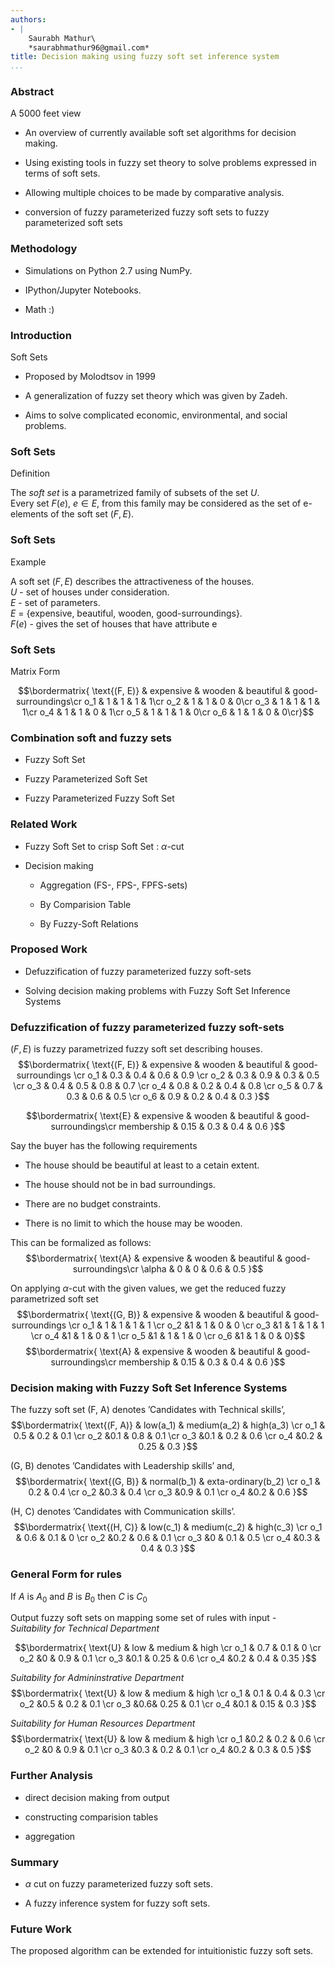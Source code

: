 ```yaml
---
authors:
- |
    Saurabh Mathur\
    *saurabhmathur96@gmail.com*
title: Decision making using fuzzy soft set inference system
...
```


### Abstract

A 5000 feet view

-   An overview of currently available soft set algorithms for decision
    making.

-   Using existing tools in fuzzy set theory to solve problems expressed
    in terms of soft sets.

-   Allowing multiple choices to be made by comparative analysis.

-   conversion of fuzzy parameterized fuzzy soft sets to fuzzy
    parameterized soft sets

### Methodology

-   Simulations on Python 2.7 using NumPy.

-   IPython/Jupyter Notebooks.

-   Math :)

### Introduction

Soft Sets

-   Proposed by Molodtsov in 1999

-   A generalization of fuzzy set theory which was given by Zadeh.

-   Aims to solve complicated economic, environmental, and social
    problems.

### Soft Sets

Definition

The *soft set* is a parametrized family of subsets of the set $U$.\
Every set $F(e)$, $e \in E$, from this family may be considered as the
set of e-elements of the soft set $(F, E)$.

### Soft Sets

Example

A soft set $(F, E)$ describes the attractiveness of the houses.\
$U$ - set of houses under consideration.\
$E$ - set of parameters.\
$E$ = {expensive, beautiful, wooden, good-surroundings}.\
$F(e)$ - gives the set of houses that have attribute e

### Soft Sets

Matrix Form

$$\bordermatrix{
    \text{(F, E)} & expensive & wooden & beautiful & good-surroundings\cr
    o_1 & 1 & 1 & 1 & 1\cr
    o_2 & 1 & 1 & 0 & 0\cr
    o_3 & 1 & 1 & 1 & 1\cr
    o_4 & 1 & 1 & 0 & 1\cr
    o_5 & 1 & 1 & 1 & 0\cr
    o_6 & 1 & 1 & 0 & 0\cr}$$

### Combination soft and fuzzy sets

-   Fuzzy Soft Set

-   Fuzzy Parameterized Soft Set

-   Fuzzy Parameterized Fuzzy Soft Set

### Related Work

-   Fuzzy Soft Set to crisp Soft Set : $\alpha$-cut

-   Decision making

    -   Aggregation (FS-, FPS-, FPFS-sets)

    -   By Comparision Table

    -   By Fuzzy-Soft Relations

### Proposed Work

-   Defuzzification of fuzzy parameterized fuzzy soft-sets

-   Solving decision making problems with Fuzzy Soft Set Inference
    Systems

### Defuzzification of fuzzy parameterized fuzzy soft-sets

$(F, E)$ is fuzzy parametrized fuzzy soft set describing houses.
$$\bordermatrix{
  \text{(F, E)} & expensive & wooden & beautiful & good-surroundings  \cr
  o_1 & 0.3 & 0.4 & 0.6 & 0.9 \cr
  o_2 & 0.3 & 0.9 & 0.3 & 0.5 \cr
  o_3 & 0.4 & 0.5 & 0.8 & 0.7 \cr
  o_4 & 0.8 & 0.2 & 0.4 & 0.8 \cr
  o_5 & 0.7 & 0.3 & 0.6 & 0.5 \cr
  o_6 & 0.9 & 0.2 & 0.4 & 0.3 }$$

$$\bordermatrix{
  \text{E} & expensive & wooden & beautiful & good-surroundings\cr
  membership & 0.15 & 0.3 & 0.4 & 0.6 }$$

Say the buyer has the following requirements

-   The house should be beautiful at least to a cetain extent.

-   The house should not be in bad surroundings.

-   There are no budget constraints.

-   There is no limit to which the house may be wooden.

This can be formalized as follows: $$\bordermatrix{
  \text{A} &  expensive & wooden & beautiful & good-surroundings\cr
  \alpha & 0 & 0 & 0.6 & 0.5 }$$

On applying $\alpha$-cut with the given values, we get the reduced fuzzy
parametrized soft set $$\bordermatrix{
  \text{(G, B)} & expensive & wooden & beautiful & good-surroundings \cr
  o_1 & 1 & 1 & 1 & 1 \cr
  o_2 &1 & 1 & 0 & 0 \cr
  o_3 &1 & 1 & 1 & 1 \cr
  o_4 &1 & 1 & 0 & 1 \cr
  o_5 &1 & 1 & 1 & 0 \cr
  o_6 &1 & 1 & 0 & 0}$$ $$\bordermatrix{
  \text{A} & expensive & wooden & beautiful & good-surroundings\cr
  membership & 0.15 & 0.3 & 0.4 & 0.6 }$$

### Decision making with Fuzzy Soft Set Inference Systems

The fuzzy soft set (F, A) denotes ’Candidates with Technical skills’,\
$$\bordermatrix{
  \text{(F, A)} & low(a_1) & medium(a_2) & high(a_3)  \cr
  o_1 & 0.5 & 0.2 & 0.1  \cr
  o_2 &0.1 & 0.8 & 0.1  \cr
  o_3 &0.1 & 0.2 & 0.6  \cr
  o_4 &0.2 & 0.25 & 0.3
  }$$

(G, B) denotes ’Candidates with Leadership skills’ and,\
$$\bordermatrix{
  \text{(G, B)} & normal(b_1) & exta-ordinary(b_2)  \cr
  o_1 & 0.2 & 0.4  \cr
  o_2 &0.3 & 0.4   \cr
  o_3 &0.9 & 0.1   \cr
  o_4 &0.2 & 0.6
  }$$

(H, C) denotes ’Candidates with Communication skills’.\
$$\bordermatrix{
  \text{(H, C)} & low(c_1) & medium(c_2) & high(c_3)  \cr
  o_1 & 0.6 & 0.1 & 0  \cr
  o_2 &0.2 & 0.6 & 0.1  \cr
  o_3 &0 & 0.1 & 0.5  \cr
  o_4 &0.3 & 0.4 & 0.3
  }$$

### General Form for rules

If $A$ is $A_0$ and $B$ is $B_0$ then $C$ is $C_0$

Output fuzzy soft sets on mapping some set of rules with input -\
*Suitability for Technical Department*

$$\bordermatrix{
  \text{U} & low & medium & high  \cr
  o_1 & 0.7 & 0.1 & 0  \cr
  o_2 &0 & 0.9 & 0.1  \cr
  o_3 &0.1 & 0.25 & 0.6  \cr
  o_4 &0.2 & 0.4 & 0.35
  }$$

*Suitability for Admininstrative Department*\
$$\bordermatrix{
  \text{U} & low & medium & high  \cr
  o_1 & 0.1 & 0.4 & 0.3  \cr
  o_2 &0.5 & 0.2 & 0.1  \cr
  o_3 &0.6& 0.25 & 0.1  \cr
  o_4 &0.1 & 0.15 & 0.3
  }$$

*Suitability for Human Resources Department*\
$$\bordermatrix{
  \text{U} & low & medium & high  \cr
  o_1  &0.2 & 0.2 & 0.6  \cr
  o_2 &0 & 0.9 & 0.1  \cr
  o_3 &0.3 & 0.2 & 0.1  \cr
  o_4 &0.2 & 0.3 & 0.5
  }$$

### Further Analysis

-   direct decision making from output

-   constructing comparision tables

-   aggregation

### Summary

-   $\alpha$ cut on fuzzy parameterized fuzzy soft sets.

-   A fuzzy inference system for fuzzy soft sets.

### Future Work

The proposed algorithm can be extended for intuitionistic fuzzy soft
sets.
